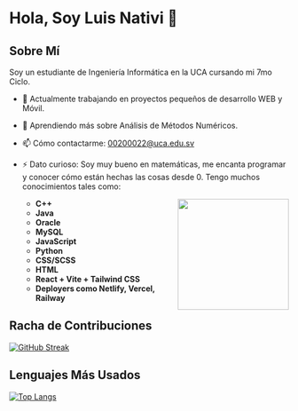 # Hola, Soy Luis Nativi 👋

## Sobre Mí

Soy un estudiante de Ingeniería Informática en la UCA cursando mi 7mo Ciclo.

- 🔭 Actualmente trabajando en proyectos pequeños de desarrollo WEB y Móvil.
- 🌱 Aprendiendo más sobre Análisis de Métodos Numéricos.
- 📫 Cómo contactarme: 00200022@uca.edu.sv
- ⚡ Dato curioso: Soy muy bueno en matemáticas, me encanta programar y conocer cómo están hechas las cosas desde 0. Tengo muchos conocimientos tales como:

  <img src="https://raw.githubusercontent.com/Vicquemare/Vicquemare/main/assets/1.gif" align="right" width="200" />

  - **C++**
  - **Java**
  - **Oracle**
  - **MySQL**
  - **JavaScript**
  - **Python**
  - **CSS/SCSS**
  - **HTML**
  - **React + Vite + Tailwind CSS**
  - **Deployers como Netlify, Vercel, Railway**

## Racha de Contribuciones

[![GitHub Streak](https://streak-stats.demolab.com/?user=Luisnativii&theme=radical)](https://git.io/streak-stats)

## Lenguajes Más Usados

[![Top Langs](https://github-readme-stats.vercel.app/api/top-langs/?username=Luisnativii&layout=compact)](https://github.com/anuraghazra/github-readme-stats)
